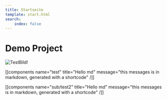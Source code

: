 ```yaml
---
title: Startseite
template: start.html
search:
    index: false
---
```


# Demo Project

![TestBild!](/media/images/test.jpg?format=small)

[[components name="test" title="Hello md" message="this messages is in markdown, generated with a shortcode" /]]

[[components name="sub/test2" title="Hello md" message="this messages is in markdown, generated with a shortcode" /]]